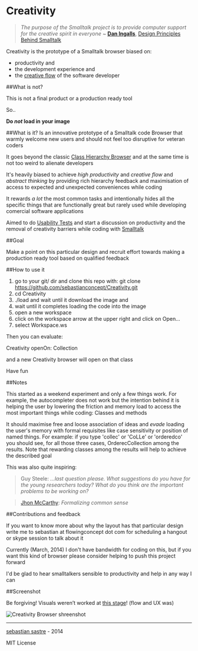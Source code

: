 Creativity
==========

>_The purpose of the Smalltalk project is to provide computer support for the creative spirit in everyone_ ~ **[Dan Ingalls](http://en.wikipedia.org/wiki/Daniel_Henry_Holmes_Ingalls,_Jr.)**, [Design Principles Behind Smalltalk](http://www.cs.virginia.edu/~evans/cs655/readings/smalltalk.html)

Creativity is the prototype of a Smalltalk browser biased on:

- productivity and 
- the development experience and 
- the [creative flow](http://en.wikipedia.org/wiki/Flow_(psychology)) of the software developer



##What is not?

This is not a final product or a production ready tool

So..

**Do _not_ load in your image**

##What is it?
Is an innovative prototype of a Smalltalk code Browser that warmly welcome new users and should not feel too disruptive for veteran coders

It goes beyond the classic [Class Hierarchy Browser](http://en.wikipedia.org/wiki/Class_browser) and at the same time is not too weird to alienate developers

It's heavily biased to achieve _high productivity_ and _creative flow_ and _abstract thinking_ by providing rich hierarchy feedback and maximisation of access to expected and unexpected conveniences while coding

It rewards _a lot_ the most common tasks and intentionally hides all the specific things that are functionally great but rarely used while developing comercial software applications

Aimed to do [Usability Tests](http://en.wikipedia.org/wiki/Usability_testing) and start a discussion on productivity and the removal of creativity barriers while coding with [Smalltalk](http://en.wikipedia.org/wiki/Smalltalk)

##Goal

Make a point on this particular design and recruit effort towards making a production ready tool based on qualified feedback

##How to use it
1. go to your git/ dir and clone this repo with:    git clone https://github.com/sebastianconcept/Creativity.git
2. cd Creativity
3. ./load  and wait until it download the image and
4. wait until it completes loading the code into the image
5. open a new workspace
6. click on the workspace arrow at the upper right and click on Open...
7. select Workspace.ws

Then you can evaluate:

Creativity openOn: Collection

and a new Creativity browser will open on that class

Have fun

##Notes

This started as a weekend experiment and only a few things work. For example, the autocompleter does not work but the intention behind it is helping the user by lowering the friction and memory load to access the most important things while coding: Classes and methods

It should maximise free and loose association of ideas and _evade_ loading the user's memory with formal requisites like case sensitivity or position of named things. For example: if you type 'collec' or 'CoLLe' or 'orderedco' you should see, for all those three cases, OrderecCollection among the results. Note that rewarding classes among the results will help to achieve the described goal

This was also quite inspiring:

> Guy Steele: _...last question please. What suggestions do you have for the young researchers today? What do you think are the important problems to be working on?_ 


> [Jhon McCarthy](http://en.wikipedia.org/wiki/John_McCarthy_(computer_scientist)): _Formalizing common sense_

##Contributions and feedback

If you want to know more about why the layout has that particular design write me to sebastian at flowingconcept dot com for scheduling a hangout or skype session to talk about it

Currently (March, 2014) I don't have bandwidth for coding on this, but if you want this kind of browser please consider helping to push this project forward

I'd be glad to hear smalltalkers sensible to productivity and help in any way I can

##Screenshot

Be forgiving! Visuals weren’t worked at [this stage](http://en.wikipedia.org/wiki/Usability_testing)! (flow and UX was)

![Creativity Browser shreenshot](https://dl.dropboxusercontent.com/u/12583632/CreativityScreenshot1.png)


---
[sebastian sastre](http://about.me/sebastianconcept) - 2014

MIT License

